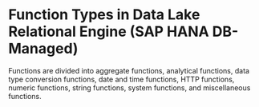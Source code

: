 <!-- loio07352233770c4ffa8f1540e00ab4fc45 -->

# Function Types in Data Lake Relational Engine \(SAP HANA DB-Managed\)

Functions are divided into aggregate functions, analytical functions, data type conversion functions, date and time functions, HTTP functions, numeric functions, string functions, system functions, and miscellaneous functions.

